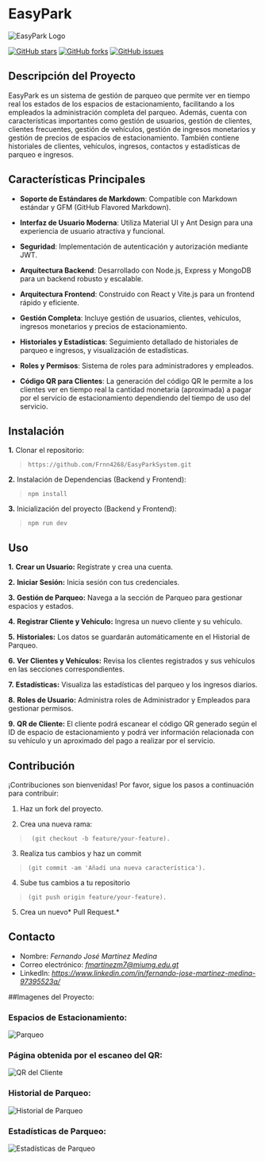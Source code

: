 # EasyPark

![EasyPark Logo](https://drive.google.com/uc?export=download&id=1Y43WryguEPVfKyj61UR0fCrfI6HV8fBV)

[![GitHub stars](https://img.shields.io/github/stars/Frnn4268/EasyParkSystem.svg)](https://github.com/yourusername/easypark/stargazers)
[![GitHub forks](https://img.shields.io/github/forks/Frnn4268/EasyParkSystem.svg)](https://github.com/yourusername/easypark/network)
[![GitHub issues](https://img.shields.io/github/issues/Frnn4268/EasyParkSystem.svg)](https://github.com/yourusername/easypark/issues)

## Descripción del Proyecto

EasyPark es un sistema de gestión de parqueo que permite ver en tiempo real los estados de los espacios de estacionamiento, facilitando a los empleados la administración completa del parqueo. Además, cuenta con características importantes como gestión de usuarios, gestión de clientes, clientes frecuentes, gestión de vehículos, gestión de ingresos monetarios y gestión de precios de espacios de estacionamiento. También contiene historiales de clientes, vehículos, ingresos, contactos y estadísticas de parqueo e ingresos.

## Características Principales

- **Soporte de Estándares de Markdown**: Compatible con Markdown estándar y GFM (GitHub Flavored Markdown).

- **Interfaz de Usuario Moderna**: Utiliza Material UI y Ant Design para una experiencia de usuario atractiva y funcional.

- **Seguridad**: Implementación de autenticación y autorización mediante JWT.

- **Arquitectura Backend**: Desarrollado con Node.js, Express y MongoDB para un backend robusto y escalable.

- **Arquitectura Frontend**: Construido con React y Vite.js para un frontend rápido y eficiente.

- **Gestión Completa**: Incluye gestión de usuarios, clientes, vehículos, ingresos monetarios y precios de estacionamiento.

- **Historiales y Estadísticas**: Seguimiento detallado de historiales de parqueo e ingresos, y visualización de estadísticas.

- **Roles y Permisos**: Sistema de roles para administradores y empleados.

- **Código QR para Clientes**: La generación del código QR le permite a los clientes ver en tiempo real la cantidad monetaria (aproximada) a pagar por el servicio de estacionamiento dependiendo del tiempo de uso del servicio.

## Instalación

**1.** Clonar el repositorio:
> `https://github.com/Frnn4268/EasyParkSystem.git`

**2.** Instalación de Dependencias (Backend y Frontend):
> `npm install`

**3.** Inicialización del proyecto (Backend y Frontend):
> `npm run dev`

## Uso
**1.** **Crear un Usuario:** Regístrate y crea una cuenta.

**2.** **Iniciar Sesión:** Inicia sesión con tus credenciales.

**3.** **Gestión de Parqueo:** Navega a la sección de Parqueo para gestionar espacios y estados.

**4.** **Registrar Cliente y Vehículo:** Ingresa un nuevo cliente y su vehículo.

**5.** **Historiales:** Los datos se guardarán automáticamente en el Historial de Parqueo.

**6.** **Ver Clientes y Vehículos:** Revisa los clientes registrados y sus vehículos en las secciones correspondientes.

**7.** **Estadísticas:** Visualiza las estadísticas del parqueo y los ingresos diarios.

**8.** **Roles de Usuario:** Administra roles de Administrador y Empleados para gestionar permisos.

**9.** **QR de Cliente:** El cliente podrá escanear el código QR generado según el ID de espacio de estacionamiento y podrá ver información relacionada con su vehículo y un aproximado del pago a realizar por el servicio.

## Contribución
¡Contribuciones son bienvenidas! Por favor, sigue los pasos a continuación para contribuir:

1. Haz un fork del proyecto.

2. Crea una nueva rama:
>` (git checkout -b feature/your-feature).`

3. Realiza tus cambios y haz un commit 
>`(git commit -am 'Añadí una nueva característica').`

4. Sube tus cambios a tu repositorio
>`(git push origin feature/your-feature).`

5. Crea un nuevo* Pull Request.*

## Contacto
- Nombre: *Fernando José Martínez Medina*
- Correo electrónico: *fmartinezm7@miumg.edu.gt*
- LinkedIn: *https://www.linkedin.com/in/fernando-jose-martinez-medina-97395523a/*

##Imagenes del Proyecto:

### Espacios de Estacionamiento:
![Parqueo](https://drive.google.com/uc?export=download&id=1n3NaY8VWnmxclhAUea0qDQrTGRnUV7pT)

### Página obtenida por el escaneo del QR:
![QR del Cliente](https://drive.google.com/uc?export=download&id=102VzDaNVHTy1UlneWXrnXRLe-gxVkpkB)

### Historial de Parqueo:
![Historial de Parqueo](https://drive.google.com/uc?export=download&id=1H8u6cXF9gPni56F8NLAgcOJLG4ZmoK9S)

### Estadísticas de Parqueo:
![Estadísticas de Parqueo](https://drive.google.com/uc?export=download&id=1kJ1XCm9OGLqAOdUB0lndDa8Wto9Cls28)
